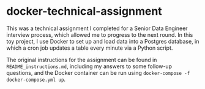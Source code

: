 # docker-technical-assignment

This was a technical assignment I completed for a Senior Data Engineer interview process, which allowed me to progress to the next round. In this toy project, I use Docker to set up and load data into a Postgres database, in which a cron job updates a table every minute via a Python script. 

The original instructions for the assignment can be found in `README_instructions.md`, including my answers to some follow-up questions, and the Docker container can be run using `docker-compose -f docker-compose.yml up`. 
